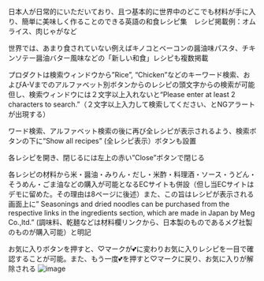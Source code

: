 日本人が日常的にいただいており、且つ基本的に世界中のどこでも材料が手に入り、簡単に美味しく作ることのできる英語の和食レシピ集　レシピ掲載例：オムライス、肉じゃがなど

世界では、あまり食されていない例えばキノコとベーコンの醤油味パスタ、チキンソテー醤油バター風味などの「新しい和食」レシピも複数掲載

プロダクトは検索ウィンドウから”Rice”, “Chicken”などのキーワード検索、およびA-Vまでのアルファベット別ボタンからのレシピの頭文字からの検索が可能
但し、検索ウィンドウには２文字以上入れないと“Please enter at least 2 characters to search.”（２文字以上入力して検索してください、とNGアラートが出現する）

ワード検索、アルファベット検索の後に再び全レシピが表示されるよう、検索ボタンの下に“Show all recipes” (全レシピ表示）ボタンも設置

各レシピを開き、閉じるには左上の赤い”Close”ボタンで閉じる

各レシピの材料から米・醤油・みりん・だし・米酢・料理酒・ソース・うどん・そうめん・ごま油などの購入が可能となるECサイトも併設（但し当ECサイトはデモに留めた。その理由は8ページに後述）また、この旨はレシピが表示される画面上に” Seasonings and dried noodles can be purchased from the respective links in the ingredients section, which are made in Japan by Meg Co.,ltd.” (調味料、乾麺などは材料欄リンクから、日本製のものであるメグ社製のものが購入可能）と明記

お気に入りボタンを押すと、♡マークが💕に変わりお気に入りレシピを一目で確認することが可能。また、もう一度💕を押すと♡マークに戻り、お気に入りが解除される
![image](https://github.com/user-attachments/assets/ef793d4f-f871-41e7-8c52-61213a9e0c30)

